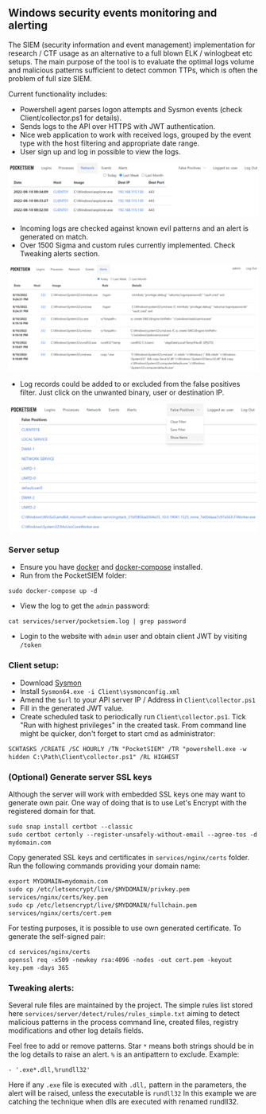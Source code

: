 ## Windows security events monitoring and alerting

 The SIEM (security information and event management) implementation for research / CTF usage as an alternative to a full blown ELK / winlogbeat etc setups. The main purpose of the tool is to evaluate the optimal logs volume and malicious patterns sufficient to detect common TTPs, which is often the problem of full size SIEM.

Current functionality includes:

* Powershell agent parses logon attempts and Sysmon events (check Client/collector.ps1 for details).
* Sends logs to the API over HTTPS with JWT authentication.
* Nice web application to work with received logs, grouped by the event type with the host filtering and appropriate date range.
* User sign up and log in possible to view the logs.

![](img/network-logs.png)

* Incoming logs are checked against known evil patterns and an alert is generated on match.
* Over 1500 Sigma and custom rules currently implemented. Check Tweaking alerts section.

![](img/alerts.png)

* Log records could be added to or excluded from the false positives filter. Just click on the unwanted binary, user or destination IP.

![](img/false-positives.png)

### Server setup

* Ensure you have [docker](https://docs.docker.com/engine/install/) and [docker-compose](https://docs.docker.com/compose/install/other/) installed.
* Run from the PocketSIEM folder:

```
sudo docker-compose up -d
```

* View the log to get the `admin` password:

```
cat services/server/pocketsiem.log | grep password
```

* Login to the website with `admin` user and obtain client JWT by visiting `/token`

### Client setup:

* Download [Sysmon](https://download.sysinternals.com/files/Sysmon.zip)
* Install `Sysmon64.exe -i Client\sysmonconfig.xml`
* Amend the `$url` to your API server IP / Address in `Client\collector.ps1`
* Fill in the generated JWT value.
* Create scheduled task to periodically run `Client\collector.ps1`. Tick "Run with highest privileges" in the created task. From command line might be quicker, don't forget to start cmd as administrator:

```
SCHTASKS /CREATE /SC HOURLY /TN "PocketSIEM" /TR "powershell.exe -w hidden C:\Path\Client\collector.ps1" /RL HIGHEST
```

### (Optional) Generate server SSL keys

Although the server will work with embedded SSL keys one may want to generate own pair. One way of doing that is to use Let's Encrypt with the registered domain for that.

```
sudo snap install certbot --classic
sudo certbot certonly --register-unsafely-without-email --agree-tos -d mydomain.com
```

Copy generated SSL keys and certificates in `services/nginx/certs` folder. Run the following commands providing your domain name:

```
export MYDOMAIN=mydomain.com
sudo cp /etc/letsencrypt/live/$MYDOMAIN/privkey.pem services/nginx/certs/key.pem
sudo cp /etc/letsencrypt/live/$MYDOMAIN/fullchain.pem services/nginx/certs/cert.pem
```

For testing purposes, it is possible to use own generated certificate. To generate the self-signed pair:

```
cd services/nginx/certs
openssl req -x509 -newkey rsa:4096 -nodes -out cert.pem -keyout key.pem -days 365
```

### Tweaking alerts:

Several rule files are maintained by the project. The simple rules list stored here `services/server/detect/rules/rules_simple.txt` aiming to detect malicious patterns in the process command line, created files, registry modifications and other log details fields. 

Feel free to add or remove patterns. Star `*` means both strings should be in the log details to raise an alert. `%` is an antipattern to exclude. Example:

```
- '.exe*.dll,%rundll32'
```

Here if any `.exe` file is executed with `.dll,` pattern in the parameters, the alert will be raised, unless the executable is `rundll32` In this example we are catching the technique when dlls are executed with renamed rundll32.